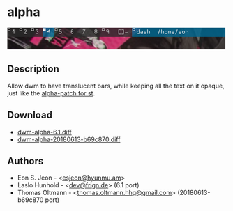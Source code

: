 alpha
=====

[![Screenshot](dwm-alpha.png)](dwm-alpha.png)

Description
-----------
Allow dwm to have translucent bars, while keeping all the text on it opaque,
just like the [alpha-patch for st](//st.suckless.org/patches/alpha/).

Download
--------
* [dwm-alpha-6.1.diff](dwm-alpha-6.1.diff)
* [dwm-alpha-20180613-b69c870.diff](dwm-alpha-20180613-b69c870.diff)

Authors
-------
* Eon S. Jeon - &lt;esjeon@hyunmu.am>
* Laslo Hunhold - &lt;dev@frign.de> (6.1 port)
* Thomas Oltmann - &lt;thomas.oltmann.hhg@gmail.com> (20180613-b69c870 port)
